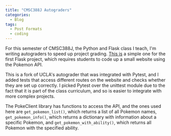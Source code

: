 ```yaml
---
title: "CMSC388J Autograders"
categories:
  - Blog
tags:
  - Post Formats
  - coding
---
```


For this semester of CMSC388J, the Python and Flask class I teach, I'm writing autograders to speed up project grading. [This is](https://github.com/shricubed/sample-python-pytest-autograder/blob/master/EXECUTION-FILES/run_tests.py) a simple one for the first Flask project, which requires students to code up a small website using the Pokemon API. 

This is a fork of UCLA's autograder that was integrated with Pytest, and I added tests that access different routes on the website and checks whether they are set up correctly. I picked Pytest over the unittest module due to the fact that it is part of the class curriculum, and so is easier to integrate with more complex projects.

The PokeClient library has functions to access the API, and the ones used here are ```get_pokemon_list()```, which returns a list of all Pokemon names, ```get_pokemon_info()```, which returns a dictionary with information about a specific Pokemon, and ```get_pokemon_with_ability()```, which returns all Pokemon with the specified ability.
